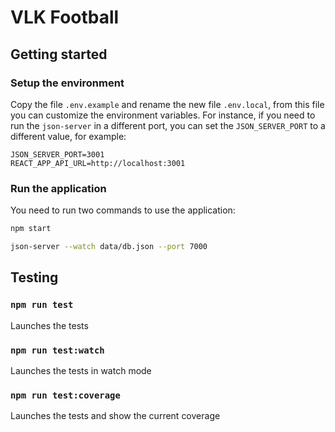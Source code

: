 # VLK Football

## Getting started

### Setup the environment

Copy the file `.env.example` and rename the new file `.env.local`, from this file you can customize the environment variables.
For instance, if you need to run the `json-server` in a different port, you can set the `JSON_SERVER_PORT` to a different value, for example:

```
JSON_SERVER_PORT=3001
REACT_APP_API_URL=http://localhost:3001

```

### Run the application

You need to run two commands to use the application:

```bash
npm start
```

```bash
json-server --watch data/db.json --port 7000
```

## Testing

### `npm run test`

Launches the tests

### `npm run test:watch`

Launches the tests in watch mode

### `npm run test:coverage`

Launches the tests and show the current coverage
